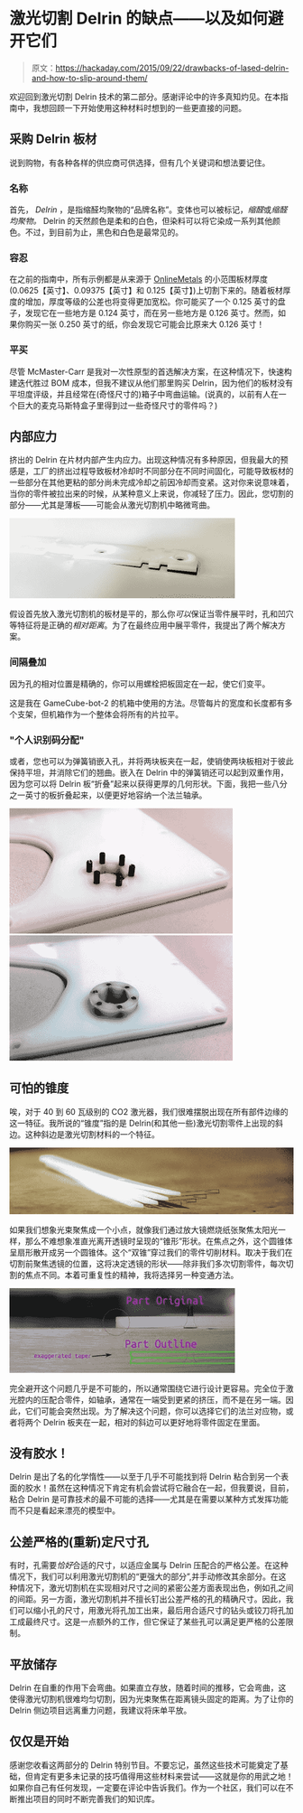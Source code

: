 # 激光切割 Delrin 的缺点——以及如何避开它们

> 原文：<https://hackaday.com/2015/09/22/drawbacks-of-lased-delrin-and-how-to-slip-around-them/>

欢迎回到激光切割 Delrin 技术的第二部分。感谢评论中的许多真知灼见。在本指南中，我想回顾一下开始使用这种材料时想到的一些更直接的问题。

## 采购 Delrin 板材

说到购物，有各种各样的供应商可供选择，但有几个关键词和想法要记住。

### 名称

首先， *Delrin* ，是指缩醛均聚物的“品牌名称”。变体也可以被标记，*缩醛*或*缩醛* *均聚物。* Delrin 的天然颜色是柔和的白色，但染料可以将它染成一系列其他颜色。不过，到目前为止，黑色和白色是最常见的。

### 容忍

在之前的指南中，所有示例都是从来源于 [OnlineMetals](http://www.onlinemetals.com/merchant.cfm?id=206&step=2&top_cat=181) 的小范围板材厚度(0.0625【英寸】、0.09375【英寸】和 0.125【英寸】)上切割下来的。随着板材厚度的增加，厚度等级的公差也将变得更加宽松。你可能买了一个 0.125 英寸的盘子，发现它在一些地方是 0.124 英寸，而在另一些地方是 0.126 英寸。然而，如果你购买一张 0.250 英寸的纸，你会发现它可能会比原来大 0.126 英寸！

### 平买

尽管 McMaster-Carr 是我对一次性原型的首选解决方案，在这种情况下，快速构建迭代胜过 BOM 成本，但我不建议从他们那里购买 Delrin，因为他们的板材没有平坦度评级，并且经常在(奇怪尺寸的)箱子中弯曲运输。(说真的，以前有人在一个巨大的麦克马斯特盒子里得到过一些奇怪尺寸的零件吗？)

## 内部应力

挤出的 Delrin 在片材内部产生内应力。出现这种情况有多种原因，但我最大的预感是，工厂的挤出过程导致板材冷却时不同部分在不同时间固化，可能导致板材的一些部分在其他更粘的部分尚未完成冷却之前因冷却而变紧。这对你来说意味着，当你的零件被拉出来的时候，从某种意义上来说，你减轻了压力。因此，您切割的部分——尤其是薄板——可能会从激光切割机中略微弯曲。

![stress_relief](img/7c88727361902bfd4774592fcc2ac5a4.png)

假设首先放入激光切割机的板材是平的，那么你*可以*保证当零件展平时，孔和凹穴等特征将是正确的*相对距离*。为了在最终应用中展平零件，我提出了两个解决方案。

### 间隔叠加

因为孔的相对位置是精确的，你可以用螺栓把板固定在一起，使它们变平。

这是我在 GameCube-bot-2 的机箱中使用的方法。尽管每片的宽度和长度都有多个支架，但机箱作为一个整体会将所有的片拉平。

### "个人识别码分配"

或者，您也可以为弹簧销嵌入孔，并将两块板夹在一起，使销使两块板相对于彼此保持平坦，并消除它们的翘曲。嵌入在 Delrin 中的弹簧销还可以起到双重作用，因为您可以将 Delrin 板“折叠”起来以获得更厚的几何形状。下面，我把一些八分之一英寸的板折叠起来，以便更好地容纳一个法兰轴承。

 [![pin-stacking-e1442176518372-wb](img/6068bd0131f062126cbf7b56ebeae74a.png "pin-stacking-e1442176518372-wb")](https://hackaday.com/2015/09/22/drawbacks-of-lased-delrin-and-how-to-slip-around-them/pin-stacking-e1442176518372-wb/)  [![pin_stacking-e1442176462446-wb](img/9a05bd36b4ea9c1f178ba83bf0a2f747.png "pin_stacking-e1442176462446-wb")](https://hackaday.com/2015/09/22/drawbacks-of-lased-delrin-and-how-to-slip-around-them/pin_stacking-e1442176462446-wb/) 

## 可怕的锥度

唉，对于 40 到 60 瓦级别的 CO2 激光器，我们很难摆脱出现在所有部件边缘的这一特征。我所说的“锥度”指的是 Delrin(和其他一些)激光切割零件上出现的斜边。这种斜边是激光切割材料的一个特征。

![](img/7483b0f939bb4d4ef4c0d0d01754017d.png)

如果我们想象光束聚焦成一个小点，就像我们通过放大镜燃烧纸张聚焦太阳光一样，那么不难想象准直光离开透镜时呈现的“锥形”形状。在焦点之外，这个圆锥体呈扇形散开成另一个圆锥体。这个“双锥”穿过我们的零件切削材料。取决于我们在切割前聚焦透镜的位置，这将决定透镜的形状——除非我们多次切割零件，每次切割的焦点不同。本着可重复性的精神，我将选择另一种变通方法。

[![delrin_laser_cut_taper](img/f76f59f13fc3a856f90528df6b716387.png)](https://hackaday.com/wp-content/uploads/2015/09/delrin_laser_cut_taper.jpg)

完全避开这个问题几乎是不可能的，所以通常围绕它进行设计更容易。完全位于激光腔内的压配合零件，如轴承，通常在一端受到更紧的挤压，而不是在另一端。因此，它们可能会突然出现。为了解决这个问题，你可以选择它们的法兰对应物，或者将两个 Delrin 板夹在一起，相对的斜边可以更好地将零件固定在里面。

## 没有胶水！

Delrin 是出了名的化学惰性——以至于几乎不可能找到将 Delrin 粘合到另一个表面的胶水！虽然在这种情况下肯定有机会尝试将它融合在一起，但我要说，目前，粘合 Delrin 是可靠技术的最不可能的选择——尤其是在需要以某种方式发挥功能而不只是看起来漂亮的模型中。

## 公差严格的(重新)定尺寸孔

有时，孔需要*恰好*合适的尺寸，以适应金属与 Delrin 压配合的严格公差。在这种情况下，我们可以利用激光切割机的“更强大的部分”,并手动修改其余部分。在这种情况下，激光切割机在实现相对尺寸之间的紧密公差方面表现出色，例如孔之间的间距。另一方面，激光切割机并不擅长钉出公差严格的孔的精确尺寸。因此，我们可以缩小孔的尺寸，用激光将孔加工出来，最后用合适尺寸的钻头或铰刀将孔加工成最终尺寸。这是一点额外的工作，但它保证了某些孔可以满足更严格的公差限制。

## 平放储存

Delrin 在自重的作用下会弯曲。如果直立存放，随着时间的推移，它会弯曲，这使得激光切割机很难均匀切割，因为光束聚焦在距离镜头固定的距离。为了让你的 Delrin 侧边项目远离重力问题，我建议将床单平放。

## 仅仅是开始

感谢您收看这两部分的 Delrin 特别节目。不要忘记，虽然这些技术可能奠定了基础，但肯定有更多未记录的技巧值得用这些材料来尝试——这就是你的用武之地！如果你自己有任何发现，一定要在评论中告诉我们。作为一个社区，我们可以在不断推出项目的同时不断完善我们的知识库。